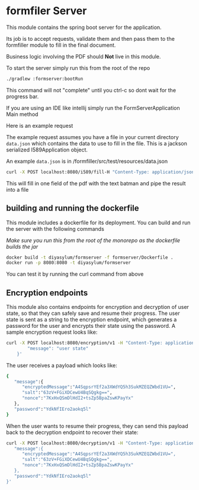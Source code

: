 # formfiler Server

This module contains the spring boot server for the application.

Its job is to accept requests, validate them and then pass them to the formfiller module to fill
in the final document.

Business logic involving the PDF should **Not** live in this module.

To start the server simply run this from the root of the repo

```bash
./gradlew :formserver:bootRun
```

This command will not "complete" until you ctrl-c so dont wait for the progress bar.

If you are using an IDE like intellij simply run the FormServerApplication Main method

Here is an example request

The example request assumes you have a file in your current directory `data.json` which contains the data
to use to fill in the file. This is a jackson serialized I589Application object.

An example `data.json` is in /formfiller/src/test/resources/data.json

```bash
curl -X POST localhost:8080/i589/fill-H "Content-Type: application/json" --data '@data.json' > test.pdf
```

This will fill in one field of the pdf with the text batman and pipe the result into a file

## building and running the dockerfile

This module includes a dockerfile for its deployment. You can build and run the server with the following commands

*Make sure you run this from the root of the monorepo as the dockerfile builds the jar*

```bash
docker build -t diyasylum/formserver -f formserver/Dockerfile .
docker run -p 8080:8080 -t diyasylum/formserver
```

You can test it by running the curl command from above

## Encryption endpoints

This module also contains endpoints for encryption and decryption of user state, so that they can safely save and resume their progress. The user state is sent as a string to the encryption endpoint, which generates a password for the user and encrypts their state using the password. A sample encryption request looks like:

```bash
curl -X POST localhost:8080/encryption/v1 -H "Content-Type: application/json" --data '{
        "message": "user state"
    }'
```

The user receives a payload which looks like:

```bash
{
   "message":{
      "encryptedMessage":"A4SqpsrYEf2a3XWdYQ5h3SukMZEQZWbd1VU=",
      "salt":"63zV+FGiXDCewU4BqSQgkg==",
      "nonce":"7KxHxQSmDlHdI2+tsZp5BpaZswKPayYx"
   },
   "password":"YdkNfIEro2aokq5l"
}
```

When the user wants to resume their progress, they can send this payload back to the decryption endpoint to recover their state:

```bash
curl -X POST localhost:8080/decryption/v1 -H "Content-Type: application/json" --data '{
   "message":{
      "encryptedMessage":"A4SqpsrYEf2a3XWdYQ5h3SukMZEQZWbd1VU=",
      "salt":"63zV+FGiXDCewU4BqSQgkg==",
      "nonce":"7KxHxQSmDlHdI2+tsZp5BpaZswKPayYx"
   },
   "password":"YdkNfIEro2aokq5l"
}'
```
